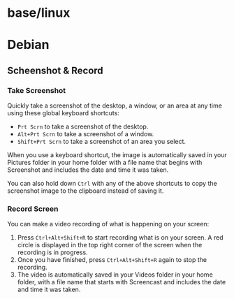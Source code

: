 # base/linux

# Debian

## Scheenshot & Record

### Take Screenshot

Quickly take a screenshot of the desktop, a window, or an area at any time using these global
keyboard shortcuts:

- `Prt Scrn` to take a screenshot of the desktop.
- `Alt+Prt Scrn` to take a screenshot of a window.
- `Shift+Prt Scrn` to take a screenshot of an area you select.

When you use a keyboard shortcut, the image is automatically saved in your Pictures folder in your
home folder with a file name that begins with Screenshot and includes the date and time it was
taken.

You can also hold down `Ctrl` with any of the above shortcuts to copy the screenshot image to the
clipboard instead of saving it.

### Record Screen

You can make a video recording of what is happening on your screen:

1. Press `Ctrl+Alt+Shift+R` to start recording what is on your screen. A red circle is displayed in
   the top right corner of the screen when the recording is in progress.
2. Once you have finished, press `Ctrl+Alt+Shift+R` again to stop the recording.
3. The video is automatically saved in your Videos folder in your home folder, with a file name that
   starts with Screencast and includes the date and time it was taken.
